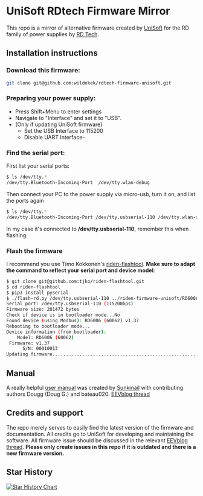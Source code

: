 # UniSoft RDtech Firmware Mirror

This repo is a mirror of alternative firmware created by [UniSoft](https://www.eevblog.com/forum/profile/?u=682208) for the RD family of power supplies by [RD Tech](https://rdtech.aliexpress.com/store/923042).


## Installation instructions

### Download this firmware:

```bash
git clone git@github.com:wildekek/rdtech-firmware-unisoft.git
```

### Preparing your power supply:

- Press Shift+Menu to enter settings
- Navigate to "Interface" and set it to "USB".
- (Only if updating UniSoft firmware)
  - Set the USB Interface to 115200
  - Disable UART Interface- 

### Find the serial port:

First list your serial ports:

```bash
$ ls /dev/tty.*
/dev/tty.Bluetooth-Incoming-Port  /dev/tty.wlan-debug
```

Then connect your PC to the power supply via micro-usb, turn it on, and list the ports again

```bash
$ ls /dev/tty.*
/dev/tty.Bluetooth-Incoming-Port /dev/tty.usbserial-110 /dev/tty.wlan-debug
```

In my case it's connected to **/dev/tty.usbserial-110**, remember this when flashing.

### Flash the firmware
I recommend you use Timo Kokkonen's [riden-flashtool](https://github.com/tjko/riden-flashtool). **Make sure to adapt the command to reflect your serial port and device model**:

```bash
$ git clone git@github.com:tjko/riden-flashtool.git
$ cd riden-flashtool
$ pip3 install pyserial
$ ./flash-rd.py /dev/tty.usbserial-110 ../riden-firmware-unisoft/RD6006/RD60062_V1.41.1k.bin
Serial port: /dev/tty.usbserial-110 (115200bps)
Firmware size: 201472 bytes
Check if device is in bootloader mode...No
Found device (using Modbus): RD6006 (60062) v1.37
Rebooting to bootloader mode...
Device information (from bootloader):
    Model: RD6006 (60062)
 Firmware: v1.37
      S/N: 00010013
Updating firmware.....................................................................................b'OK'

```

## Manual
A really helpful [user manual](/RD60xx%20Custom%20Firmware%20Reference.pdf) was created by [Sunkmail](https://github.com/sunkmail) with contributing authors Dougg (Doug G.) and bateau020. [EEVblog thread](https://www.eevblog.com/forum/testgear/custom-firmware-reference-document-for-riden-rd60xx-power-supplies/)


## Credits and support
The repo merely serves to easily find the latest version of the firmware and documentation. All credits go to UniSoft for developing and maintaining the software. All firmware issue should be discussed in the relevant [EEVblog thread](https://www.eevblog.com/forum/testgear/ruideng-riden-rd6006-dc-power-supply/msg4302538/#msg4302538).
**Please only create issues in this repo if it is outdated and there is a new firmware version.**
 
## Star History

[![Star History Chart](https://api.star-history.com/svg?repos=wildekek/rdtech-firmware-unisoft&type=Date)](https://www.star-history.com/#wildekek/rdtech-firmware-unisoft&Date)
